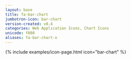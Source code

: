 ```yaml
---
layout: base
title: fa-bar-chart
jumbotron-icon: bar-chart
version-created: v0.4
categories: Web Application Icons, Chart Icons
unicode: f080
aliases: fa-bar-chart-o
---
```


{% include examples/icon-page.html icon="bar-chart" %}
